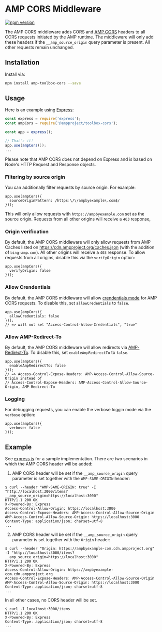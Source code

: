 # AMP CORS Middleware

[![npm version](https://badge.fury.io/js/amp-toolbox-cors.svg)](https://badge.fury.io/js/amp-toolbox-cors)

The AMP CORS middleware adds CORS and
[AMP CORS](https://www.ampproject.org/docs/fundamentals/amp-cors-requests) headers to all CORS
requests initiated by the AMP runtime. The middleware will only add these headers if the
`__amp_source_origin` query parameter is present. All other requests remain unchanged.

## Installation

Install via:

```sh
npm install amp-toolbox-cors --save
```

## Usage

Here is an example using [Express](https://expressjs.com):

```js
const express = require('express');
const ampCors = require('@ampproject/toolbox-cors');

const app = express();

// That's it!
app.use(ampCors());
...
```

Please note that AMP CORS does not depend on Express and is based on Node's HTTP Request and
Response objects.

### Filtering by source origin

You can additionally filter requests by source origin. For example:

```
app.use(ampCors({
  sourceOriginPattern: /https:\/\/ampbyexample\.com$/
}));
```

This will only allow requests with `https://ampbyexample.com` set as the source origin. Requests from all other origins
will receive a `403` response,

### Origin verification

By default, the AMP CORS middleware will only allow requests from AMP Caches listed on
https://cdn.ampproject.org/caches.json (with the addition of `bing-amp.com`). All other
origins will receive a `403` response. To allow requests from all origins, disable this
via the `verifyOrigin` option:

```
app.use(ampCors({
  verifyOrigin: false
}));
```

### Allow Crendentials 

By default, the AMP CORS middleware will allow [crendentials mode](https://fetch.spec.whatwg.org/#concept-request-credentials-mode) for AMP CORS requests.
To disable this, set `allowCredentials` to `false`. 

```
app.use(ampCors({
  allowCredentials: false
}));
// => will not set "Access-Control-Allow-Credentials", "true"
```

### Allow AMP-Redirect-To 

By default, the AMP CORS middleware will allow redirects via [AMP-Redirect-To](https://www.ampproject.org/docs/reference/components/amp-form#redirecting-after-a-submission). To disable this, set `enableAmpRedirectTo` to `false`. 

```
app.use(ampCors({
  enableAmpRedirectTo: false
}));
// => Access-Control-Expose-Headers: AMP-Access-Control-Allow-Source-Origin instead of 
// Access-Control-Expose-Headers: AMP-Access-Control-Allow-Source-Origin, AMP-Redirect-To
```

### Logging

For debugging requests, you can enable the verbose loggin mode via the `verbose` option:

```
app.use(ampCors({
  verbose: false
}));
```

## Example

See [express.js](demo/express.js) for a sample implementation. There are two scenarios in which the AMP CORS header will be added:

1. AMP CORS header will be set if the `__amp_source_origin` query parameter is set together with the `AMP-SAME-ORIGIN` header:

```
$ curl --header "AMP-SAME-ORIGIN: true" -I "http://localhost:3000/items?__amp_source_origin=https://localhost:3000"
HTTP/1.1 200 OK
X-Powered-By: Express
Access-Control-Allow-Origin: https://localhost:3000
Access-Control-Expose-Headers: AMP-Access-Control-Allow-Source-Origin
AMP-Access-Control-Allow-Source-Origin: https://localhost:3000
Content-Type: application/json; charset=utf-8
...
```

2. AMP CORS header will be set if the `__amp_source_origin` query parameter is set together with the `Origin` header:

```
$ curl --header "Origin: https://ampbyexample-com.cdn.ampproject.org" -I "http://localhost:3000/items?__amp_source_origin=https://localhost:3000"
HTTP/1.1 200 OK
X-Powered-By: Express
Access-Control-Allow-Origin: https://ampbyexample-com.cdn.ampproject.org
Access-Control-Expose-Headers: AMP-Access-Control-Allow-Source-Origin
AMP-Access-Control-Allow-Source-Origin: https://localhost:3000
Content-Type: application/json; charset=utf-8
...
```

In all other cases, no CORS header will be set.

```
$ curl -I localhost:3000/items
HTTP/1.1 200 OK
X-Powered-By: Express
Content-Type: application/json; charset=utf-8
...
```
